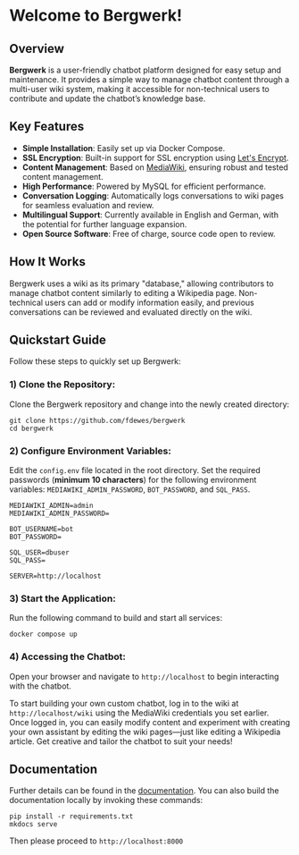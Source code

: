 
# Welcome to Bergwerk!

## Overview

**Bergwerk** is a user-friendly chatbot platform designed for easy setup and maintenance. It provides a simple way to manage chatbot content through a multi-user wiki system, making it accessible for non-technical users to contribute and update the chatbot’s knowledge base.

## Key Features

- **Simple Installation**: Easily set up via Docker Compose.
- **SSL Encryption**: Built-in support for SSL encryption using [Let's Encrypt](https://letsencrypt.org).
- **Content Management**: Based on [MediaWiki](https://www.mediawiki.org/wiki/MediaWiki), ensuring robust and tested content management.
- **High Performance**: Powered by MySQL for efficient performance.
- **Conversation Logging**: Automatically logs conversations to wiki pages for seamless evaluation and review.
- **Multilingual Support**: Currently available in English and German, with the potential for further language expansion.
- **Open Source Software**: Free of charge, source code open to review. 

## How It Works

Bergwerk uses a wiki as its primary "database," allowing contributors to manage chatbot content similarly to editing a Wikipedia page. Non-technical users can add or modify information easily, and previous conversations can be reviewed and evaluated directly on the wiki.

## Quickstart Guide

Follow these steps to quickly set up Bergwerk:

### **1) Clone the Repository**:

Clone the Bergwerk repository and change into the newly created directory:

```
git clone https://github.com/fdewes/bergwerk
cd bergwerk
```

### **2) Configure Environment Variables**:  
   Edit the `config.env` file located in the root directory. Set the required passwords  (**minimum 10 characters**) for the following environment variables: `MEDIAWIKI_ADMIN_PASSWORD`, `BOT_PASSWORD`, and `SQL_PASS`.

```
MEDIAWIKI_ADMIN=admin
MEDIAWIKI_ADMIN_PASSWORD=

BOT_USERNAME=bot
BOT_PASSWORD=

SQL_USER=dbuser
SQL_PASS=

SERVER=http://localhost
```

### **3) Start the Application**:
Run the following command to build and start all services:
```
docker compose up
```

### **4) Accessing the Chatbot**:
Open your browser and navigate to `http://localhost` to begin interacting with the chatbot.

To start building your own custom chatbot, log in to the wiki at `http://localhost/wiki` using the MediaWiki credentials you set earlier. Once logged in, you can easily modify content and experiment with creating your own assistant by editing the wiki pages—just like editing a Wikipedia article. Get creative and tailor the chatbot to suit your needs!

## Documentation

Further details can be found in the [documentation](https://bergwerk.readthedocs.io/en/latest/). You can also build the documentation locally by invoking these commands:

```
pip install -r requirements.txt
mkdocs serve
```

Then please proceed to `http://localhost:8000`
